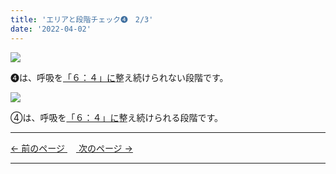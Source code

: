 ```yaml
---
title: 'エリアと段階チェック➍　2/3'
date: '2022-04-02'
---
```

![](/images/01234_1.jpg)

➍は、呼吸を[「６：４」に]()整え続けられない段階です。   

![](/images/01234_2.jpg)

④は、呼吸を[「６：４」に]()整え続けられる段階です。

***
[ ← 前のページ ](/posts/01234-1)　[ 次のページ → ](/posts/01234-3)
***
